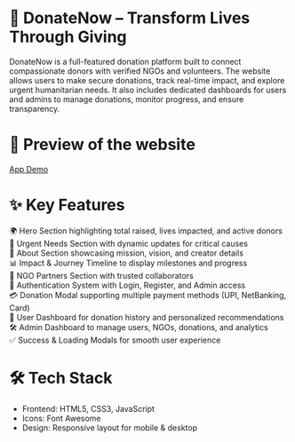 # 📌 DonateNow – Transform Lives Through Giving

DonateNow is a full-featured donation platform built to connect compassionate donors with verified NGOs and volunteers. The website allows users to make secure donations, track real-time impact, and explore urgent humanitarian needs. It also includes dedicated dashboards for users and admins to manage donations, monitor progress, and ensure transparency.

# 📸 Preview of the website
[App Demo](https://jaykishan1saharan.github.io/NGO-Donation-Platform/)

# ✨ Key Features

🌍 Hero Section highlighting total raised, lives impacted, and active donors <br>
🚨 Urgent Needs Section with dynamic updates for critical causes <br>
📖 About Section showcasing mission, vision, and creator details <br>
📊 Impact & Journey Timeline to display milestones and progress <br>
🤝 NGO Partners Section with trusted collaborators <br>
🔑 Authentication System with Login, Register, and Admin access <br>
💳 Donation Modal supporting multiple payment methods (UPI, NetBanking, Card) <br>
📌 User Dashboard for donation history and personalized recommendations <br>
🛠️ Admin Dashboard to manage users, NGOs, donations, and analytics <br>
✅ Success & Loading Modals for smooth user experience <br>

# 🛠️ Tech Stack

- Frontend: HTML5, CSS3, JavaScript <br>
- Icons: Font Awesome <br>
- Design: Responsive layout for mobile & desktop <br>
